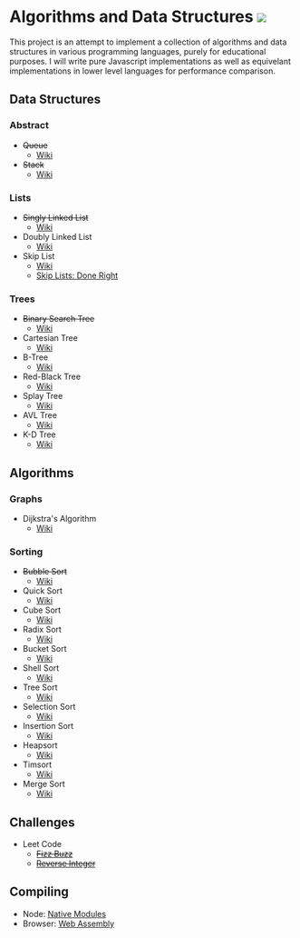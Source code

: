 # Algorithms and Data Structures ![](https://travis-ci.org/Introvertuous/algorithms_and_data_structures.svg?branch=master)

This project is an attempt to implement a collection of algorithms and data structures in various programming languages, purely for educational purposes. I will write pure Javascript implementations as well as equivelant implementations in lower level languages for performance comparison.

## Data Structures

### Abstract
- ~~Queue~~
  - [Wiki](https://en.wikipedia.org/wiki/Queue_(abstract_data_type))
- ~~Stack~~
  - [Wiki](https://en.wikipedia.org/wiki/Stack_(abstract_data_type))

### Lists
- ~~Singly Linked List~~
  - [Wiki](https://en.wikipedia.org/wiki/Linked_list)
- Doubly Linked List
  - [Wiki](https://en.wikipedia.org/wiki/Linked_list)
- Skip List
  - [Wiki](https://en.wikipedia.org/wiki/Skip_list)
  - [Skip Lists: Done Right](http://ticki.github.io/blog/skip-lists-done-right/)

### Trees
- ~~Binary Search Tree~~
  - [Wiki](https://en.wikipedia.org/wiki/Binary_search_tree)
- Cartesian Tree
  - [Wiki](https://en.wikipedia.org/wiki/Cartesian_tree)
- B-Tree
  - [Wiki](https://en.wikipedia.org/wiki/B-tree)
- Red-Black Tree
  - [Wiki](https://en.wikipedia.org/wiki/Red%E2%80%93black_tree)
- Splay Tree
  - [Wiki](https://en.wikipedia.org/wiki/Splay_tree)
- AVL Tree
  - [Wiki](https://en.wikipedia.org/wiki/AVL_tree)
- K-D Tree
  - [Wiki](https://en.wikipedia.org/wiki/K-d_tree)

## Algorithms

### Graphs
- Dijkstra's Algorithm
  - [Wiki](https://en.wikipedia.org/wiki/Dijkstra%27s_algorithm)

### Sorting
- ~~Bubble Sort~~
  - [Wiki](https://en.wikipedia.org/wiki/Bubble_sort)
- Quick Sort
  - [Wiki](https://en.wikipedia.org/wiki/Quicksort)
- Cube Sort
  - [Wiki](https://en.wikipedia.org/wiki/Cubesort)
- Radix Sort
  - [Wiki](https://en.wikipedia.org/wiki/Radix_sort)
- Bucket Sort
  - [Wiki](https://en.wikipedia.org/wiki/Bucket_sort)
- Shell Sort
  - [Wiki](https://en.wikipedia.org/wiki/Shellsort)
- Tree Sort
  - [Wiki](https://en.wikipedia.org/wiki/Tree_sort)
- Selection Sort
  - [Wiki](https://en.wikipedia.org/wiki/Selection_sort)
- Insertion Sort
  - [Wiki](https://en.wikipedia.org/wiki/Insertion_sort)
- Heapsort
  - [Wiki](https://en.wikipedia.org/wiki/Heapsort)
- Timsort
  - [Wiki](https://en.wikipedia.org/wiki/Timsort)
- Merge Sort
  - [Wiki](https://en.wikipedia.org/wiki/Merge_sort)

## Challenges
- Leet Code
  - ~~[Fizz Buzz](https://leetcode.com/problems/fizz-buzz/)~~
  - ~~[Reverse Integer](https://leetcode.com/problems/reverse-integer/)~~

## Compiling
- Node: [Native Modules](https://nodejs.org/api/addons.html)
- Browser: [Web Assembly](http://webassembly.org/)

